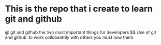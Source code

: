 # This is the repo that i create to learn git and github 
@ git and github the two most important things for developers
  $$ Use of git and github
        .to work collobaretily with others you must now them
